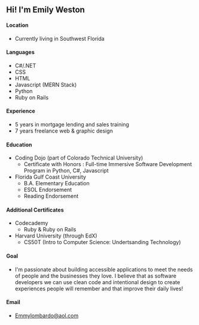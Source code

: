 ## Hi! I'm Emily Weston

#### Location
- Currently living in Southwest Florida

#### Languages
- C#/.NET
- CSS
- HTML
- Javascript (MERN Stack)
- Python
- Ruby on Rails

#### Experience
- 5 years in mortgage lending and sales training 
- 7 years freelance web & graphic design  

#### Education
- Coding Dojo (part of Colorado Technical University)
  - Certificate with Honors : Full-time Immersive Software Development Program in Python, C#, Javascript
- Florida Gulf Coast University
  - B.A. Elementary Education
  - ESOL Endorsement
  - Reading Endorsement

#### Additional Certificates
- Codecademy
  - Ruby & Ruby on Rails 
- Harvard University (through EdX)
  - CS50T (Intro to Computer Science: Undertsanding Technology) 

#### Goal
- I'm passionate about building accessible applications to meet the needs of people and the businesses they love. 
I believe that as software developers we can use clean code and intentional design to create experiences people will remember and that improve their daily lives!

#### Email
- Emmylombardo@aol.com
